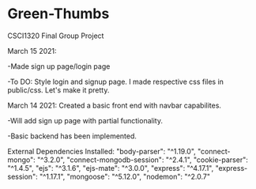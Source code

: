 # Green-Thumbs
CSCI1320 Final Group Project


March 15 2021:

-Made sign up page/login page

-To DO: Style login and signup page. I made respective css files in public/css. Let's make it pretty.

March 14 2021:
Created a basic front end with navbar capabilites.

-Will add sign up page with partial functionality.

-Basic backend has been implemented.

External Dependencies Installed:
    "body-parser": "^1.19.0",
    "connect-mongo": "^3.2.0",
    "connect-mongodb-session": "^2.4.1",
    "cookie-parser": "^1.4.5",
    "ejs": "^3.1.6",
    "ejs-mate": "^3.0.0",
    "express": "^4.17.1",
    "express-session": "^1.17.1",
    "mongoose": "^5.12.0",
    "nodemon": "^2.0.7"
